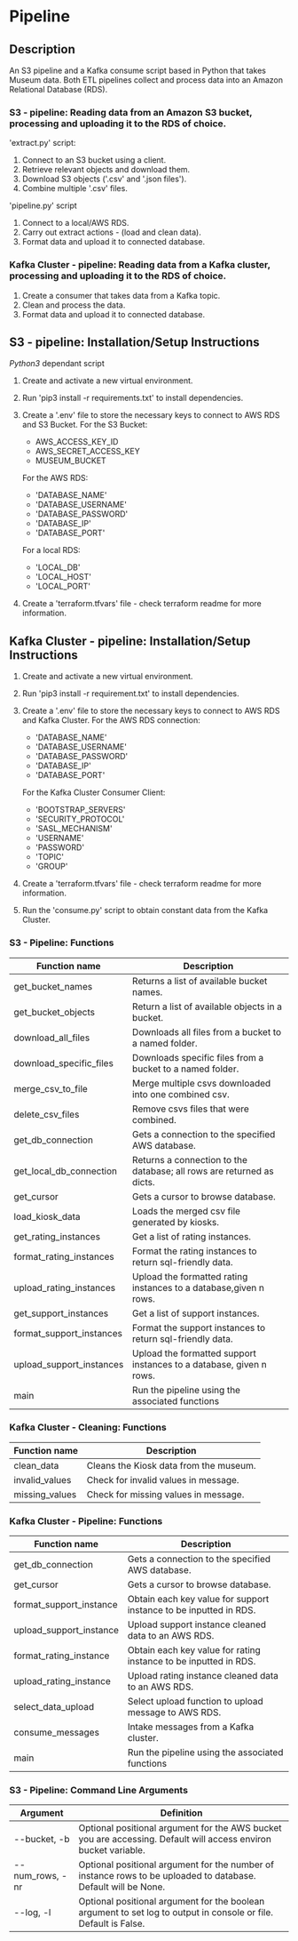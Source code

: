 # Pipeline

## Description

An S3 pipeline and a Kafka consume script based in Python that takes Museum data. Both ETL pipelines collect and process data into an Amazon Relational Database (RDS).

### S3 - pipeline: Reading data from an Amazon S3 bucket, processing and uploading it to the RDS of choice.

'extract.py' script:

1. Connect to an S3 bucket using a client.
2. Retrieve relevant objects and download them.
3. Download S3 objects ('.csv' and '.json files').
4. Combine multiple '.csv' files.

'pipeline.py' script

1. Connect to a local/AWS RDS.
2. Carry out extract actions - (load and clean data).
3. Format data and upload it to connected database.

### Kafka Cluster - pipeline: Reading data from a Kafka cluster, processing and uploading it to the RDS of choice.

1. Create a consumer that takes data from a Kafka topic.
2. Clean and process the data.
3. Format data and upload it to connected database.

## S3 - pipeline: Installation/Setup Instructions

*Python3* dependant script

1. Create and activate a new virtual environment.
2. Run 'pip3 install -r requirements.txt' to install dependencies.
3. Create a '.env' file to store the necessary keys to connect to AWS RDS and S3 Bucket.
    For the S3 Bucket:
    - AWS_ACCESS_KEY_ID
    - AWS_SECRET_ACCESS_KEY
    - MUSEUM_BUCKET

    For the AWS RDS:
    - 'DATABASE_NAME'
    - 'DATABASE_USERNAME'
    - 'DATABASE_PASSWORD'
    - 'DATABASE_IP'
    - 'DATABASE_PORT'

    For a local RDS:
    - 'LOCAL_DB'
    - 'LOCAL_HOST'
    - 'LOCAL_PORT'

4. Create a 'terraform.tfvars' file - check terraform readme for more information.

## Kafka Cluster - pipeline: Installation/Setup Instructions

1. Create and activate a new virtual environment.
2. Run 'pip3 install -r requirement.txt' to install dependencies.
3. Create a '.env' file to store the necessary keys to connect to AWS RDS and Kafka Cluster.
    For the AWS RDS connection:
    - 'DATABASE_NAME'
    - 'DATABASE_USERNAME'
    - 'DATABASE_PASSWORD'
    - 'DATABASE_IP'
    - 'DATABASE_PORT'

    For the Kafka Cluster Consumer Client:
    - 'BOOTSTRAP_SERVERS'
    - 'SECURITY_PROTOCOL'
    - 'SASL_MECHANISM'
    - 'USERNAME'
    - 'PASSWORD'
    - 'TOPIC'
    - 'GROUP'
    
4. Create a 'terraform.tfvars' file - check terraform readme for more information.
5. Run the 'consume.py' script to obtain constant data from the Kafka Cluster.

### S3 - Pipeline: Functions

| Function name                | Description                                                              |
| ---------------------------- | ------------------------------------------------------------------------ |
| get_bucket_names             | Returns a list of available bucket names.                                |
| get_bucket_objects           | Return a list of available objects in a bucket.                          |
| download_all_files           | Downloads all files from a bucket to a named folder.                     |
| download_specific_files      | Downloads specific files from a bucket to a named folder.                |
| merge_csv_to_file            | Merge multiple csvs downloaded into one combined csv.                    |
| delete_csv_files             | Remove csvs files that were combined.                                    |
| get_db_connection            | Gets a connection to the specified AWS database.                         |
| get_local_db_connection      | Returns a connection to the database; all rows are returned as dicts.    |
| get_cursor                   | Gets a cursor to browse database.                                        |
| load_kiosk_data              | Loads the merged csv file generated by kiosks.                           |
| get_rating_instances         | Get a list of rating instances.                                          |
| format_rating_instances      | Format the rating instances to return sql-friendly data.                 |
| upload_rating_instances      | Upload the formatted rating instances to a database,given n rows.        |
| get_support_instances        | Get a list of support instances.                                         |
| format_support_instances     | Format the support instances to return sql-friendly data.                |
| upload_support_instances     | Upload the formatted support instances to a database, given n rows.      |
| main                         | Run the pipeline using the associated functions                          |

### Kafka Cluster - Cleaning: Functions

| Function name                | Description                                                              |
| ---------------------------- | ------------------------------------------------------------------------ |
| clean_data                   | Cleans the Kiosk data from the museum.                                   |
| invalid_values               | Check for invalid values in message.                                     |
| missing_values               | Check for missing values in message.                                     |


### Kafka Cluster - Pipeline: Functions

| Function name                | Description                                                              |
| ---------------------------- | ------------------------------------------------------------------------ |
| get_db_connection            | Gets a connection to the specified AWS database.                         |
| get_cursor                   | Gets a cursor to browse database.                                        |
| format_support_instance      | Obtain each key value for support instance to be inputted in RDS.        |
| upload_support_instance      | Upload support instance cleaned data to an AWS RDS.                      |
| format_rating_instance       | Obtain each key value for rating instance to be inputted in RDS.         |
| upload_rating_instance       | Upload rating instance cleaned data to an AWS RDS.                       |
| select_data_upload           | Select upload function to upload message to AWS RDS.                     |
| consume_messages             | Intake messages from a Kafka cluster.                                    |
| main                         | Run the pipeline using the associated functions                          |


### S3 - Pipeline: Command Line Arguments

| Argument                    | Definition                                                                                                      |
| --------------------------- | ----------------------------------------------------------------------------------------------------------------|
| --bucket, -b                | Optional positional argument for the AWS bucket you are accessing. Default will access environ bucket variable. |
| --num_rows, -nr             | Optional positional argument for the number of instance rows to be uploaded to database. Default will be None.  |
| --log, -l                   | Optional positional argument for the boolean argument to set log to output in console or file. Default is False.|